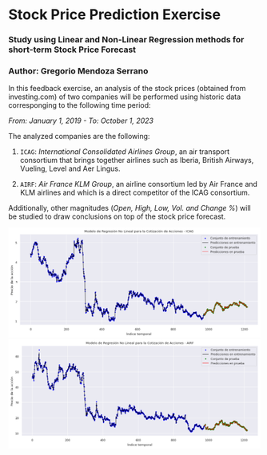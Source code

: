 # Stock Price Prediction Exercise

### Study using Linear and Non-Linear Regression methods for short-term Stock Price Forecast

### Author: Gregorio Mendoza Serrano

In this feedback exercise, an analysis of the stock prices (obtained from investing.com) of two companies will be performed using historic data corresponging to the following time period: 

*From: January 1, 2019 - To: October 1, 2023*

The analyzed companies are the following:

1. `ICAG`: *International Consolidated Airlines Group*, an air transport consortium that brings together airlines such as Iberia, British Airways, Vueling, Level and Aer Lingus.

2. `AIRF`: *Air France KLM Group*, an airline consortium led by Air France and KLM airlines and which is a direct competitor of the ICAG consortium.

Additionally, other magnitudes (*Open, High, Low, Vol. and Change %*) will be studied to draw conclusions on top of the stock price forecast.


![Alt text](ICAG_Prediction.png)
![Alt text](AIRF_Prediction.png)
